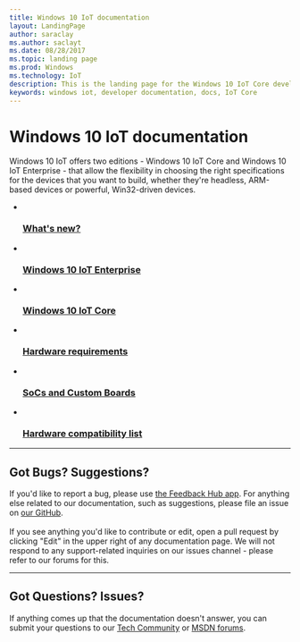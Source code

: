 ```yaml
---
title: Windows 10 IoT documentation
layout: LandingPage
author: saraclay
ms.author: saclayt
ms.date: 08/28/2017
ms.topic: landing page
ms.prod: Windows
ms.technology: IoT
description: This is the landing page for the Windows 10 IoT Core developer documentation.
keywords: windows iot, developer documentation, docs, IoT Core
---
```


# Windows 10 IoT documentation

Windows 10 IoT offers two editions - Windows 10 IoT Core and Windows 10 IoT Enterprise - that allow the flexibility in choosing the right specifications for the devices that you want to build, whether they're headless, ARM-based devices or powerful, Win32-driven devices.

<ul class="panelContent cardsFTitle">
    <li>
        <a href="release-notes/currentcommercial.md">
        <div class="cardSize">
            <div class="cardPadding">
                <div class="card">
                    <div class="cardImageOuter">
                        <div class="cardImage">
                            <img src="/media/common/i_whats-new.svg" alt="" />
                        </div>
                    </div>
                    <div class="cardText">
                        <h3>What&#39;s new?</h3>
                    </div>
                </div>
            </div>
        </div>
        </a>
    </li>
    <li>
        <a href="https://docs.microsoft.com/en-us/windows/iot-core/windows-iot-enterprise">
        <div class="cardSize">
            <div class="cardPadding">
                <div class="card">
                    <div class="cardImageOuter">
                        <div class="cardImage">
                            <img src="/media/common/i_road-map.svg" alt="" />
                        </div>
                    </div>
                    <div class="cardText">
                        <h3>Windows 10 IoT Enterprise</h3>
                    </div>
                </div>
            </div>
        </div>
        </a>
    </li>
    <li>
        <a href="https://docs.microsoft.com/en-us/windows/iot-core/windows-iot-core">
        <div class="cardSize">
            <div class="cardPadding">
                <div class="card">
                    <div class="cardImageOuter">
                        <div class="cardImage">
                            <img src="/media/common/i_upgrade.svg" alt="" />
                        </div>
                    </div>
                    <div class="cardText">
                        <h3>Windows 10 IoT Core</h3>
                    </div>
                </div>
            </div>
        </div>
        </a>
    </li>
    <li>
        <a href="https://docs.microsoft.com/en-us/windows-hardware/design/minimum/minimum-hardware-requirements-overview">
        <div class="cardSize">
            <div class="cardPadding">
                <div class="card">
                    <div class="cardImageOuter">
                        <div class="cardImage">
                            <img src="/media/common/i_learn-about.svg" alt="" />
                        </div>
                    </div>
                    <div class="cardText">
                        <h3>Hardware requirements</h3>
                    </div>
                </div>
            </div>
        </div>
        </a>
    </li>
    <li>
        <a href="learn-about-hardware/SoCsAndCustomBoards.md">
        <div class="cardSize">
            <div class="cardPadding">
                <div class="card">
                    <div class="cardImageOuter">
                        <div class="cardImage">
                            <img src="/media/common/i_setup.svg" alt="" />
                        </div>
                    </div>
                    <div class="cardText">
                        <h3>SoCs and Custom Boards</h3>
                    </div>
                </div>
            </div>
        </div>
        </a>
    </li>
    <li>
        <a href="learn-about-hardware/HardwareCompatList.md">
        <div class="cardSize">
            <div class="cardPadding">
                <div class="card">
                    <div class="cardImageOuter">
                        <div class="cardImage">
                            <img src="/media/common/i_tools.svg" alt="" />
                        </div>
                    </div>
                    <div class="cardText">
                        <h3>Hardware compatibility list</h3>
                    </div>
                </div>
            </div>
        </div>
        </a>
    </li>
</ul>

---

<h2>Got Bugs? Suggestions?</h2>
<p>If you&#39;d like to report a bug, please use <a href="https://social.msdn.microsoft.com/Forums/en-US/fad1c6a0-e578-44a7-8e8d-95cc28c06ccd/need-logs-if-your-device-hasnt-updated-to-the-latest-iotcore-version?forum=WindowsIoT">the Feedback Hub app</a>. For anything else related to our documentation, such as suggestions, please file an issue on <a href="https://github.com/MicrosoftDocs/windows-iotcore-docs">our GitHub</a>. 
<br><br>
If you see anything you'd like to contribute or edit, open a pull request by clicking "Edit" in the upper right of any documentation page. We will not respond to any support-related inquiries on our issues channel - please refer to our forums for this. 

---

<h2>Got Questions? Issues?</h2>
<p>If anything comes up that the documentation doesn&#39;t answer, you can submit your questions to our <a href="https://techcommunity.microsoft.com/t5/Windows-10-IoT/bd-p/Windows10IoT">Tech Community</a> or <a href="https://social.msdn.microsoft.com/forums/en-US/home?forum=WindowsIoT">MSDN forums</a>.</p>

